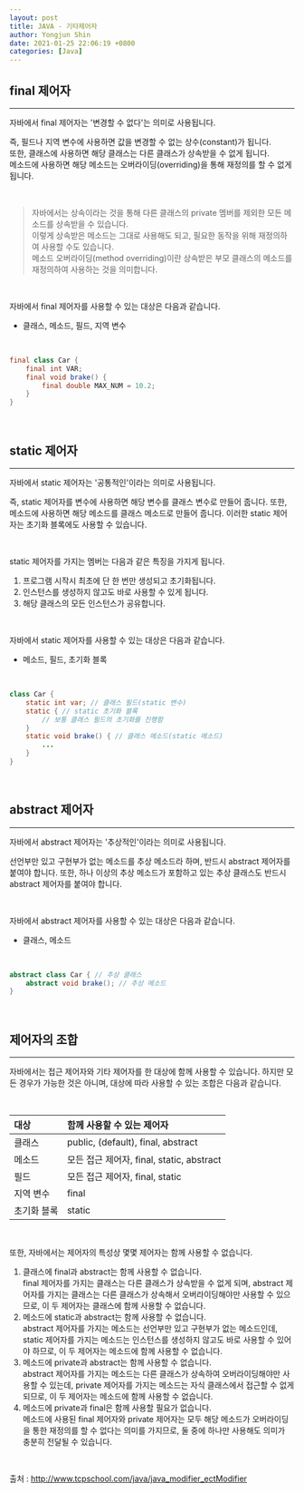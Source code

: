 ```yaml
---
layout: post
title: JAVA - 기타제어자
author: Yongjun Shin
date: 2021-01-25 22:06:19 +0800
categories: [Java]
---
```


## final 제어자
---

자바에서 final 제어자는 '변경할 수 없다'는 의미로 사용됩니다.

즉, 필드나 지역 변수에 사용하면 값을 변경할 수 없는 상수(constant)가 됩니다.<br>
또한, 클래스에 사용하면 해당 클래스는 다른 클래스가 상속받을 수 없게 됩니다.<br>
메소드에 사용하면 해당 메소드는 오버라이딩(overriding)을 통해 재정의를 할 수 없게 됩니다.

<br>

>자바에서는 상속이라는 것을 통해 다른 클래스의 private 멤버를 제외한 모든 메소드를 상속받을 수 있습니다.<br>
이렇게 상속받은 메소드는 그대로 사용해도 되고, 필요한 동작을 위해 재정의하여 사용할 수도 있습니다.<br>
메소드 오버라이딩(method overriding)이란 상속받은 부모 클래스의 메소드를 재정의하여 사용하는 것을 의미합니다.

<br>

자바에서 final 제어자를 사용할 수 있는 대상은 다음과 같습니다.
- 클래스, 메소드, 필드, 지역 변수

<br>

```java
final class Car {
    final int VAR;
    final void brake() {
        final double MAX_NUM = 10.2;
    }
}
```

<br>

## static 제어자
---

자바에서 static 제어자는 '공통적인'이라는 의미로 사용됩니다.

즉, static 제어자를 변수에 사용하면 해당 변수를 클래스 변수로 만들어 줍니다.
또한, 메소드에 사용하면 해당 메소드를 클래스 메소드로 만들어 줍니다.
이러한 static 제어자는 초기화 블록에도 사용할 수 있습니다.

<br>

static 제어자를 가지는 멤버는 다음과 같은 특징을 가지게 됩니다.

1. 프로그램 시작시 최초에 단 한 번만 생성되고 초기화됩니다.
2. 인스턴스를 생성하지 않고도 바로 사용할 수 있게 됩니다.
3. 해당 클래스의 모든 인스턴스가 공유합니다.

<br>

자바에서 static 제어자를 사용할 수 있는 대상은 다음과 같습니다.
- 메소드, 필드, 초기화 블록

<br>

```java
class Car {
    static int var; // 클래스 필드(static 변수)
    static { // static 초기화 블록
        // 보통 클래스 필드의 초기화를 진행함
    }
    static void brake() { // 클래스 메소드(static 메소드)
        ...
    }
}
```

<br>

## abstract 제어자
---

자바에서 abstract 제어자는 '추상적인'이라는 의미로 사용됩니다.

선언부만 있고 구현부가 없는 메소드를 추상 메소드라 하며, 반드시 abstract 제어자를 붙여야 합니다.
또한, 하나 이상의 추상 메소드가 포함하고 있는 추상 클래스도 반드시 abstract 제어자를 붙여야 합니다.

<br>

자바에서 abstract 제어자를 사용할 수 있는 대상은 다음과 같습니다.
- 클래스, 메소드

<br>

```java
abstract class Car { // 추상 클래스
    abstract void brake(); // 추상 메소드
}
```

<br>

## 제어자의 조합
---

자바에서는 접근 제어자와 기타 제어자를 한 대상에 함께 사용할 수 있습니다.
하지만 모든 경우가 가능한 것은 아니며, 대상에 따라 사용할 수 있는 조합은 다음과 같습니다.

<br>

| 대상 | 함께 사용할 수 있는 제어자 |
|:-----------------------------|:-----------------|
| 클래스 | public, (default), final, abstract |
| 메소드 | 모든 접근 제어자, final, static, abstract|
| 필드 | 모든 접근 제어자, final, static |
| 지역 변수 | final |
| 초기화 블록 | static |

<br>

또한, 자바에서는 제어자의 특성상 몇몇 제어자는 함께 사용할 수 없습니다.

1. 클래스에 final과 abstract는 함께 사용할 수 없습니다.<br>
final 제어자를 가지는 클래스는 다른 클래스가 상속받을 수 없게 되며, abstract 제어자를 가지는 클래스는 다른 클래스가 상속해서 오버라이딩해야만 사용할 수 있으므로, 이 두 제어자는 클래스에 함께 사용할 수 없습니다.
2. 메소드에 static과 abstract는 함께 사용할 수 없습니다.<br>
abstract 제어자를 가지는 메소드는 선언부만 있고 구현부가 없는 메소드인데, static 제어자를 가지는 메소드는 인스턴스를 생성하지 않고도 바로 사용할 수 있어야 하므로, 이 두 제어자는 메소드에 함께 사용할 수 없습니다.
3. 메소드에 private과 abstract는 함께 사용할 수 없습니다.<br>
abstract 제어자를 가지는 메소드는 다른 클래스가 상속하여 오버라이딩해야만 사용할 수 있는데, private 제어자를 가지는 메소드는 자식 클래스에서 접근할 수 없게 되므로, 이 두 제어자는 메소드에 함께 사용할 수 없습니다.
4. 메소드에 private과 final은 함께 사용할 필요가 없습니다.<br>
메소드에 사용된 final 제어자와 private 제어자는 모두 해당 메소드가 오버라이딩을 통한 재정의를 할 수 없다는 의미를 가지므로, 둘 중에 하나만 사용해도 의미가 충분히 전달될 수 있습니다.

<br>

출처 : <http://www.tcpschool.com/java/java_modifier_ectModifier>